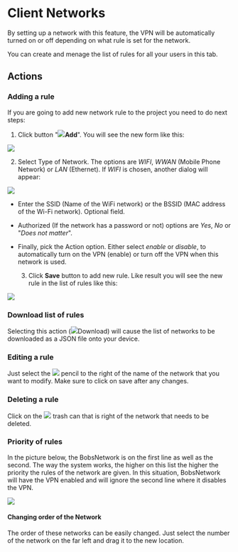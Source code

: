 # Client Networks

By setting up a network with this feature, the VPN will be automatically turned on or off depending on what rule is set for the network. 

You can create and menage the list of rules for all your users in this tab.

## **Actions**

### **Adding a rule**

If you are going to add new network rule to the project you need to do next steps:

1. Click button "![](../../.gitbook/assets/plus_icon.jpeg)**Add**". You will see the new form like this:

![](../../.gitbook/assets/add_new_networkrule.png)

  2. Select Type of Network.  The options are _WIFI_, _WWAN_ \(Mobile Phone Network\) or _LAN_ \(Ethernet\). If _WIFI_ is chosen, another dialog will appear:  

![](../../.gitbook/assets/add_wifirule_networkrule.png)

* Enter the SSID \(Name of the WiFi network\)  or the BSSID \(MAC address of the Wi-Fi network\). Optional field.
* Authorized \(If the network has a password or not\) options are _Yes_, _No_ or "_Does not matter_".
* Finally, pick the Action option. Either select _enable_ or _disable_, to automatically turn on the VPN \(enable\) or turn off the VPN when this network is used.

  3. Click **Save** button to add new rule. Like result you will see the new rule in the list of rules like this:

![](../../.gitbook/assets/list_networkrules.png)

### **Download list of rules**

Selecting this action \(![](../../.gitbook/assets/download_icon.webp)Download\) will cause the list of networks to be downloaded as a JSON file onto your device.

### **Editing a rule**

Just select the ![](../../.gitbook/assets/edit_icon.png) pencil to the right of the name of the network that you want to modify. Make sure to click on save after any changes.

### **Deleting a rule**

Click on the ![](../../.gitbook/assets/delete_icon.png) trash can  that is right of the network that needs to be deleted.

### **Priority of rules**

In the picture below, the BobsNetwork is on the first line as well as the second.  The way the system works, the higher on this list the higher the priority the rules of the network are given.  In this situation, BobsNetwork will have the VPN enabled and will ignore the second line where it disables the VPN.

![](../../.gitbook/assets/image%20%2811%29.png)

#### **Changing order of the Network**

The order of these networks can be easily changed.  Just select the number of the network on the far left and drag it to the new location.

